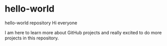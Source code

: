 # hello-world
hello-world repository
Hi everyone

I am here to learn more about GitHub projects and really excited to do more projects in this repository. 
